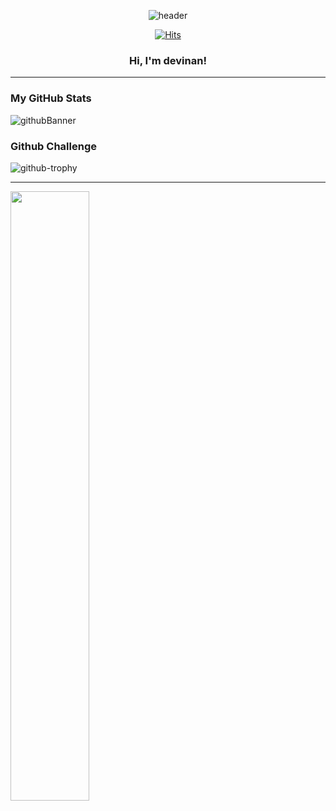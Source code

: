 <div align="center">

![header](https://capsule-render.vercel.app/api?type=waving&color=gradient&height=250&section=header&text=Devinan&fontSize=70&fontColor=ffffff&animation=fadeIn)


  [![Hits](https://hits.seeyoufarm.com/api/count/incr/badge.svg?url=https%3A%2F%2Fgithub.com%2Fdevinan&count_bg=%23F3EF09&title_bg=%23555555&icon=&icon_color=%23E7E7E7&title=hits&edge_flat=false)](https://hits.seeyoufarm.com)

  <h3> Hi, I'm devinan! </h3>
</div>

---

<h3>My GitHub Stats</h3>

![githubBanner](https://github-readme-stats.vercel.app/api?username=devinan&show_icons=true)

<h3> Github Challenge</h3>
  
![github-trophy](https://github-profile-trophy.vercel.app/?username=devinan&theme=darkhub)

---

<a href="https://skyline.github.com/devinan/2022"><img src="https://skyline.github.com/devinan/2022.png" width="50%"/></a>
